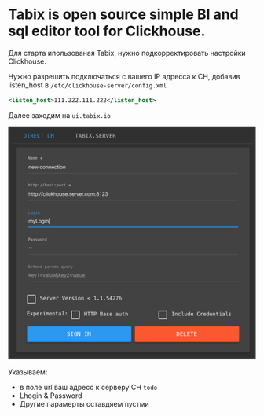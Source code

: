 Tabix is open source simple BI and sql editor tool for Clickhouse. 
==================================================================


Для старта ипользованая Tabix, нужно подкорректировать настройки Clickhouse. 

Нужно разрешить подключаться с вашего IP адресса к CH, добавив listen_host в `/etc/clickhouse-server/config.xml` 

```xml
<listen_host>111.222.111.222</listen_host>
```


Далее заходим на `ui.tabix.io`


![Alt Text](tabixlogin.png)

Указываем:
*  в поле url ваш адресс к серверу СH `todo`
* Lhogin & Password
* Другие парамерты оставдяем пустми 